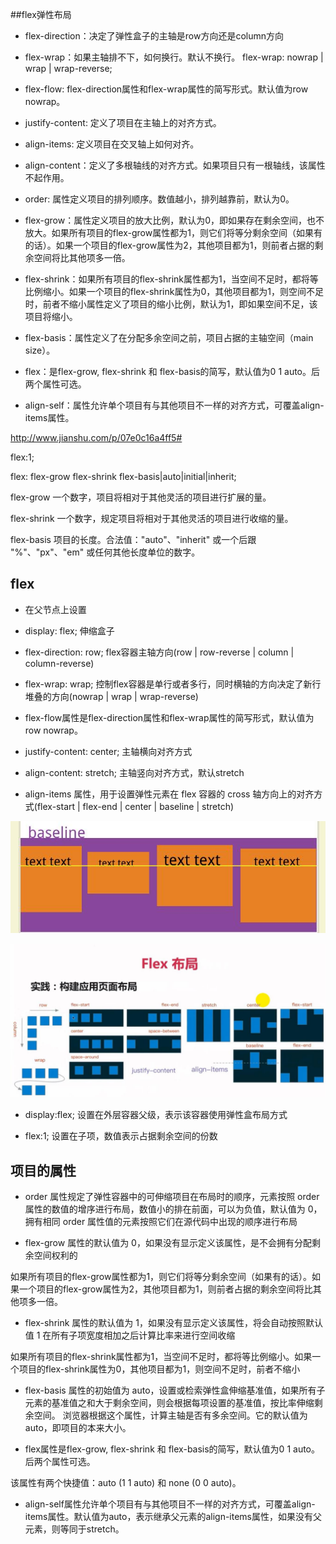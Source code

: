 ##flex弹性布局

- flex-direction：决定了弹性盒子的主轴是row方向还是column方向

- flex-wrap：如果主轴排不下，如何换行。默认不换行。 flex-wrap: nowrap | wrap | wrap-reverse;

- flex-flow: flex-direction属性和flex-wrap属性的简写形式。默认值为row nowrap。

- justify-content: 定义了项目在主轴上的对齐方式。

- align-items: 定义项目在交叉轴上如何对齐。

- align-content：定义了多根轴线的对齐方式。如果项目只有一根轴线，该属性不起作用。

- order: 属性定义项目的排列顺序。数值越小，排列越靠前，默认为0。

- flex-grow：属性定义项目的放大比例，默认为0，即如果存在剩余空间，也不放大。如果所有项目的flex-grow属性都为1，则它们将等分剩余空间（如果有的话）。如果一个项目的flex-grow属性为2，其他项目都为1，则前者占据的剩余空间将比其他项多一倍。

- flex-shrink：如果所有项目的flex-shrink属性都为1，当空间不足时，都将等比例缩小。如果一个项目的flex-shrink属性为0，其他项目都为1，则空间不足时，前者不缩小属性定义了项目的缩小比例，默认为1，即如果空间不足，该项目将缩小。

- flex-basis：属性定义了在分配多余空间之前，项目占据的主轴空间（main size）。

- flex：是flex-grow, flex-shrink 和 flex-basis的简写，默认值为0 1 auto。后两个属性可选。

- align-self：属性允许单个项目有与其他项目不一样的对齐方式，可覆盖align-items属性。


























http://www.jianshu.com/p/07e0c16a4ff5#

flex:1;

flex: flex-grow flex-shrink flex-basis\|auto\|initial\|inherit;

flex-grow    一个数字，项目将相对于其他灵活的项目进行扩展的量。

flex-shrink    一个数字，规定项目将相对于其他灵活的项目进行收缩的量。

flex-basis    项目的长度。合法值："auto"、"inherit" 或一个后跟 "%"、"px"、"em" 或任何其他长度单位的数字。

## flex

* 在父节点上设置

- display: flex;    伸缩盒子

- flex-direction: row;    flex容器主轴方向\(row \| row-reverse \| column \| column-reverse\)

- flex-wrap: wrap;    控制flex容器是单行或者多行，同时横轴的方向决定了新行堆叠的方向\(nowrap \| wrap \| wrap-reverse\)

- flex-flow属性是flex-direction属性和flex-wrap属性的简写形式，默认值为row nowrap。

- justify-content: center;    主轴横向对齐方式

- align-content: stretch;    主轴竖向对齐方式，默认stretch

- align-items 属性，用于设置弹性元素在 flex 容器的 cross 轴方向上的对齐方式(flex-start \| flex-end \| center \| baseline \| stretch\)

![](/assets/360截图20171120204939943.jpg)

![](/assets/360截图20171117132227121.jpg)

- display:flex; 设置在外层容器父级，表示该容器使用弹性盒布局方式

- flex:1; 设置在子项，数值表示占据剩余空间的份数

## 

## 

## 项目的属性

* order 属性规定了弹性容器中的可伸缩项目在布局时的顺序，元素按照 order 属性的数值的增序进行布局，数值小的排在前面，可以为负值，默认值为 0，拥有相同 order 属性值的元素按照它们在源代码中出现的顺序进行布局

* flex-grow 属性的默认值为 0，如果没有显示定义该属性，是不会拥有分配剩余空间权利的

如果所有项目的flex-grow属性都为1，则它们将等分剩余空间（如果有的话）。如果一个项目的flex-grow属性为2，其他项目都为1，则前者占据的剩余空间将比其他项多一倍。

* flex-shrink 属性的默认值为 1，如果没有显示定义该属性，将会自动按照默认值 1 在所有子项宽度相加之后计算比率来进行空间收缩

如果所有项目的flex-shrink属性都为1，当空间不足时，都将等比例缩小。如果一个项目的flex-shrink属性为0，其他项目都为1，则空间不足时，前者不缩小

* flex-basis 属性的初始值为 auto，设置或检索弹性盒伸缩基准值，如果所有子元素的基准值之和大于剩余空间，则会根据每项设置的基准值，按比率伸缩剩余空间。
浏览器根据这个属性，计算主轴是否有多余空间。它的默认值为auto，即项目的本来大小。

* flex属性是flex-grow, flex-shrink 和 flex-basis的简写，默认值为0 1 auto。后两个属性可选。

该属性有两个快捷值：auto \(1 1 auto\) 和 none \(0 0 auto\)。

* align-self属性允许单个项目有与其他项目不一样的对齐方式，可覆盖align-items属性。默认值为auto，表示继承父元素的align-items属性，如果没有父元素，则等同于stretch。



